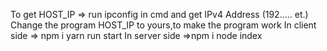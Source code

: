 To get HOST_IP 
=> run ipconfig in cmd and get IPv4 Address (192..... et.)
Change the program HOST_IP to yours,to make the program work
In client side => npm i 
yarn run start
In server side =>npm i 
node index
